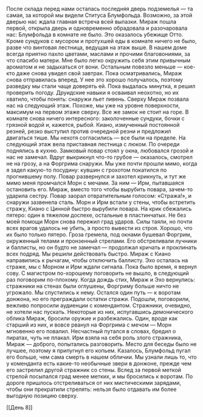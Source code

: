 После склада перед нами осталась последняя дверь подземелья — та самая, за которой мы видели Ституса Блумфольда. Возможно, за этой дверью нас ждала главная встреча всей вылазки. Мираж пошла первой, открыла дверь и одновременно обрадовала и разочаровала нас: Блумфольда в комнате не было. Это оказалось убежище Отто. Кроме сундуков с мусором и протухшей еды в комнате ничего не было, разве что винтовая лестница, ведущая на этаж выше. В нашем доме всегда приятно пахло цветами, маслами и прочими благовониями, за что спасибо матери. Мне было легко окружить себя этим привычным ароматом и не задыхаться от вони. Остальным повезло меньше — кое-кто даже снова увидел свой завтрак. Пока осматривались, Мираж снова отправилась вперед. У нее это хорошо получалось, поэтому разведку мы стали чаще доверять ей. Пока выдалась минутка, я решил проверить погоду. Друидские навыки я осваивал неохотно, но их хватило, чтобы понять: снаружи льет ливень. Сверху Мираж позвала нас на следующий этаж. Похоже, мы уже на уровне поверхности, максимум на первом этаже сверху. Все же замок не стоит на горе. В комнате снова ничего интересного: заколоченные сундуки, бочки с грязной водой и, кажется, рыбой. Киано, измученный постоянной резней, резко выступил против очередной резни и предложил двигаться тише. Мы нехотя согласились — все были на пределе. На следующий этаж вела приставная лестница с люком. По очереди поднялись в кухню. Замковый повар стоял у окна, любовался грозой и нас не замечал. Вдруг выкрикнул что-то грубое — оказалось, смотрел не на грозу, а на Форгрима снаружи. Мы уже почти прошли мимо, когда я задел какую-то посудину: кувшин с грохотом покатился по прогнившему полу.
Повар развернулся и захотел крикнуть, и тут же мимо меня промчался Морн с мечами. За ним — Ирм, пытавшаяся остановить его. Мираж, вместо того чтобы вырубить повара, зачем-то ударила сестру. Повар заорал отвратительным голосом: «Стража!», и снаружи зазвенела сталь. Морн и Ирм встали у стены, чтобы встретить стражу, Киано с Цинной быстро вырубили повара. На крик сбежались пятеро: один в тяжелом доспехе, остальные в пластинчатых. Не без моей помощи Морн снова пережил град ударов. Силы таяли, но почти всех врагов удалось не убить, а просто вывести из строя. Хорошо, что их было только пятеро. Гроза гремела, под окнами бушевал Форгрим, окруженный телами и пронзенный стрелами. Его обстреливали лучники и баллисты, но он будто не замечал — продолжал кричать и проклинать всех подряд. Мы решили действовать быстро. Мираж с Киано направились к рычагам, чтобы отключить баллисту. Эхо осталась на страже, мы с Морном и Ирм ждали сигнала. Пока было время, я вернул сову. С магистром по-хорошему поговорить не вышло, в следующий раз поговорим по-плохому. Когда дождь стих, Мираж и Эхо вернулись: стражники на стенах были оглушены, Форгриму больше ничто не угрожало. Мы спустились к нему. Остался один путь — к воротам донжона, но его преграждали остатки стражи.
Подошли, поговорили, вежливо попросили аудиенции с комендантом. Стражники, очевидно, не хотели нас пускать. Некоторые из них, испугавшись демонического облика Мираж, бросили оружие и разбежались. Один, вроде как старший из них, и вовсе рванул на Форгрима с мечом — Морн мгновенно его повалил. Несчастный путался в словах, бредил о пиратах, чуть не плакал. Ирм взяла на себя роль злого стражника, Мираж — доброго, попытались разговорить. Место для беседы было не лучшее, поэтому я припугнул его копьем. Казалось, Блумфольд пугал его больше, чем сама смерть в нашем обличии. Мы узнали лишь то, что у коменданта есть какие-то необычные звери в донжоне, прежде чем его застрелил другой стражник со стены. Вслед за первой меткой стрелой посыпался град менее метких, и мы бросились к воротам. По дороге пришлось отстреливаться от них мистическими зарядами, чтобы они прекратили стрелять: нельзя было отдавать им более выгодную позицию сверху.

[[День 8]]
